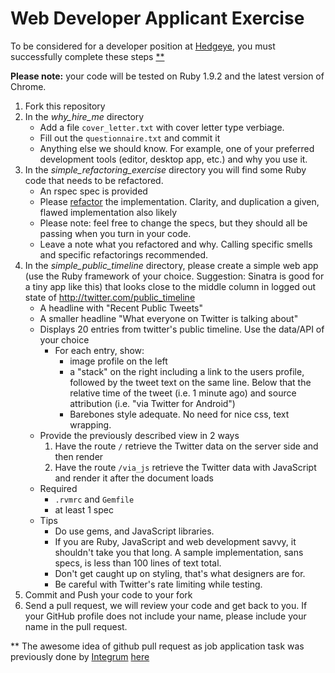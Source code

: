 # Web Developer Applicant Exercise

To be considered for a developer position at [Hedgeye](http://www2.hedgeye.com), you must successfully complete these steps [**](#footnote)

**Please note:** your code will be tested on Ruby 1.9.2 and the latest version of Chrome.

1. Fork this repository
2. In the *why_hire_me* directory
    * Add a file `cover_letter.txt` with cover letter type verbiage.
    * Fill out the `questionnaire.txt` and commit it
    * Anything else we should know.  For example, one of your preferred development tools (editor, desktop app, etc.) and why you use it.
3. In the *simple_refactoring_exercise* directory you will find some Ruby code that needs to be refactored.
    * An rspec spec is provided
    * Please [refactor](http://www.refactoring.com) the implementation.  Clarity, and duplication a given, flawed implementation also likely
    * Please note: feel free to change the specs, but they should all be passing when you turn in your code.
    * Leave a note what you refactored and why.  Calling specific smells and specific refactorings recommended.
4. In the *simple_public_timeline* directory, please create a simple web app (use the Ruby framework of your choice. Suggestion: Sinatra is good for a tiny app like this) that looks close to the middle column in logged out state of http://twitter.com/public_timeline
    * A headline with "Recent Public Tweets"
    * A smaller headline "What everyone on Twitter is talking about"
    * Displays 20 entries from twitter's public timeline.  Use the data/API of your choice
        * For each entry, show:
            * image profile on the left
            * a "stack" on the right including a link to the users profile, followed by the tweet text on the same line.  Below that the relative time of the tweet (i.e. 1 minute ago) and source attribution (i.e. "via Twitter for Android")
            * Barebones style adequate.  No need for nice css, text wrapping.
    * Provide the previously described view in 2 ways
        1. Have the route `/` retrieve the Twitter data on the server side and then render
        2. Have the route `/via_js` retrieve the Twitter data with JavaScript and render it after the document loads
    * Required
        * `.rvmrc` and `Gemfile`
        * at least 1 spec
    * Tips
        * Do use gems, and JavaScript libraries.  
        * If you are Ruby, JavaScript and web development savvy, it shouldn't take you that long.  A sample implementation, sans specs, is less than 100 lines of text total.
        * Don't get caught up on styling, that's what designers are for.
        * Be careful with Twitter's rate limiting while testing.
6. Commit and Push your code to your fork
7. Send a pull request, we will review your code and get back to you.  If your GitHub profile does not include your name, please include your name in the pull request.



<a name="footnote"></a>** The awesome idea of github pull request as
job application task was previously done by [Integrum](http://integrumtech.com) [here](https://github.com/integrum/job-application)
